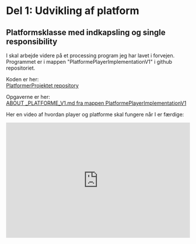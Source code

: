 # Del 1: Udvikling af platform
## Platformsklasse med indkapsling og single responsibility

I skal arbejde videre på et processing program jeg har lavet i forvejen.   
Programmet er i mappen "PlatformePlayerImplementationV1" i github repositoriet.   

Koden er her:   
[PlatformerProjektet repository](https://github.com/prog2di/PlatformerProjektet/)

Opgaverne er her:    
[ABOUT _PLATFORME_V1.md fra mappen PlatformePlayerImplementationV1](https://github.com/prog2di/PlatformerProjektet/blob/main/PlatformePlayerImplementationV1/ABOUT%20_PLATFORME_V1.md)

Her en video af hvordan player og platforme skal fungere når I er færdige:

<iframe width="100%" height="315" src="https://www.youtube.com/embed/0ShSfmmniFw?si=az1tKc2u8dzkwB_2" title="YouTube video player" frameborder="0" allow="accelerometer; autoplay; clipboard-write; encrypted-media; gyroscope; picture-in-picture; web-share" referrerpolicy="strict-origin-when-cross-origin" allowfullscreen></iframe>